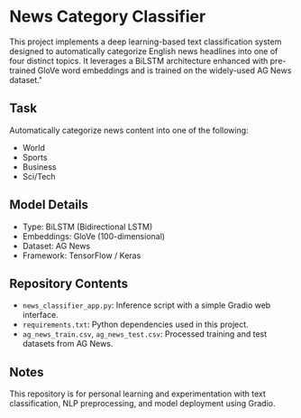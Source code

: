 # News Category Classifier

This project implements a deep learning-based text classification system designed to automatically categorize English news headlines into one of four distinct topics. It leverages a BiLSTM architecture enhanced with pre-trained GloVe word embeddings and is trained on the widely-used AG News dataset."

## Task
Automatically categorize news content into one of the following:
- World
- Sports
- Business
- Sci/Tech

## Model Details
- Type: BiLSTM (Bidirectional LSTM)
- Embeddings: GloVe (100-dimensional)
- Dataset: AG News
- Framework: TensorFlow / Keras

## Repository Contents
- `news_classifier_app.py`: Inference script with a simple Gradio web interface.
- `requirements.txt`: Python dependencies used in this project.
- `ag_news_train.csv`, `ag_news_test.csv`: Processed training and test datasets from AG News.

## Notes
This repository is for personal learning and experimentation with text classification, NLP preprocessing, and model deployment using Gradio.

